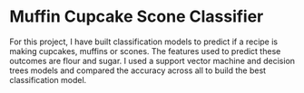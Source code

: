 # Muffin Cupcake Scone Classifier

For this project, I have built classification models to predict if a recipe is making cupcakes, muffins or scones. The features used to predict these outcomes are flour and sugar. I used a support vector machine and decision trees models and compared the accuracy across all to build the best classification model. 
